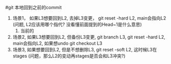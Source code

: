 #git 本地回到之前的commit

1. 场景1， 如果L3想要回到L2, 去掉L3变更， git reset -hard L2, main会指向L2  (问题, L2应该用哪个指代? 没看懂前面提到的Head~1是什么意思)
   1. 当前的
2. 场景2, 如果L3想要回到L2, 但备份L3变更, git branch L3, git reset -hard L2, main会指向L2, 如果想undo git checkout L3
3. 场景3, 如果想要回到L2, 但是不想删除L3, git reset -soft L2, 这时候L3在stages (问题，那么L2的变动再stages是否会和L3冲突?)